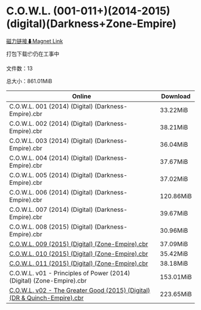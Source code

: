 # C.O.W.L. (001-011+)(2014-2015)(digital)(Darkness+Zone-Empire)

[磁力链接⬇Magnet Link](magnet:?xt=urn:btih:8a04bace1c45ef7dcda45e9091dd50bc89585620&dn=C.O.W.L.%20%28001-011%2B%29%282014-2015%29%28digital%29%28Darkness%2BZone-Empire%29)

打包下载📦仍在工事中

文件数：13

总大小：861.01MiB

Online | Download
--- | ---
C.O.W.L. 001 (2014) (Digital) (Darkness-Empire).cbr | 33.22MiB
C.O.W.L. 002 (2014) (Digital) (Darkness-Empire).cbr | 38.21MiB
C.O.W.L. 003 (2014) (Digital) (Darkness-Empire).cbr | 36.04MiB
C.O.W.L. 004 (2014) (Digital) (Darkness-Empire).cbr | 37.67MiB
C.O.W.L. 005 (2014) (Digital) (Darkness-Empire).cbr | 37.02MiB
C.O.W.L. 006 (2014) (Digital) (Darkness-Empire).cbr | 120.86MiB
C.O.W.L. 007 (2014) (Digital) (Darkness-Empire).cbr | 39.67MiB
C.O.W.L. 008 (2015) (Digital) (Darkness-Empire).cbr | 30.96MiB
[C.O.W.L. 009 (2015) (Digital) (Zone-Empire).cbr](https://github.com/alicewish/markdown/blob/master/comic/C-O-W-L-009-2015-Digital-Zone-Empire-cbr.md) | 37.09MiB
[C.O.W.L. 010 (2015) (Digital) (Zone-Empire).cbr](https://github.com/alicewish/markdown/blob/master/comic/C-O-W-L-010-2015-Digital-Zone-Empire-cbr.md) | 35.42MiB
[C.O.W.L. 011 (2015) (Digital) (Zone-Empire).cbr](https://github.com/alicewish/markdown/blob/master/comic/C-O-W-L-011-2015-Digital-Zone-Empire-cbr.md) | 38.18MiB
C.O.W.L. v01 - Principles of Power (2014) (Digital) (Zone-Empire).cbr | 153.01MiB
[C.O.W.L. v02 - The Greater Good (2015) (Digital) (DR & Quinch-Empire).cbr](https://github.com/alicewish/markdown/blob/master/comic/C-O-W-L-v02-Greater-Good-2015-Digital-DR-Quinch-Empire-cbr.md) | 223.65MiB